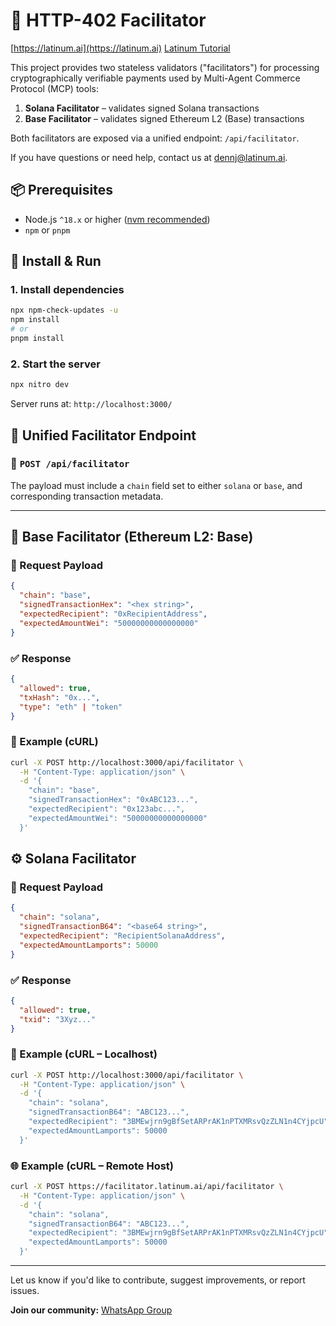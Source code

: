 # 🔏 HTTP-402 Facilitator

[https://latinum.ai](https://latinum.ai)
[Latinum Tutorial](https://latinum.ai/articles/latinum-wallet)

This project provides two stateless validators ("facilitators") for processing cryptographically verifiable payments used by Multi-Agent Commerce Protocol (MCP) tools:

1. **Solana Facilitator** – validates signed Solana transactions
2. **Base Facilitator** – validates signed Ethereum L2 (Base) transactions

Both facilitators are exposed via a unified endpoint: `/api/facilitator`.

If you have questions or need help, contact us at [dennj@latinum.ai](mailto:dennj@latinum.ai).

## 📦 Prerequisites

* Node.js `^18.x` or higher ([nvm recommended](https://github.com/nvm-sh/nvm))
* `npm` or `pnpm`

## 🚀 Install & Run

### 1. Install dependencies

```bash
npx npm-check-updates -u
npm install
# or
pnpm install
```

### 2. Start the server

```bash
npx nitro dev
```

Server runs at: `http://localhost:3000/`

## 🔀 Unified Facilitator Endpoint

### 🔁 `POST /api/facilitator`

The payload must include a `chain` field set to either `solana` or `base`, and corresponding transaction metadata.

---

## 🌉 Base Facilitator (Ethereum L2: Base)

### 🧾 Request Payload

```json
{
  "chain": "base",
  "signedTransactionHex": "<hex string>",
  "expectedRecipient": "0xRecipientAddress",
  "expectedAmountWei": "50000000000000000"
}
```

### ✅ Response

```json
{
  "allowed": true,
  "txHash": "0x...",
  "type": "eth" | "token"
}
```

### 🧪 Example (cURL)

```bash
curl -X POST http://localhost:3000/api/facilitator \
  -H "Content-Type: application/json" \
  -d '{
    "chain": "base",
    "signedTransactionHex": "0xABC123...",
    "expectedRecipient": "0x123abc...",
    "expectedAmountWei": "50000000000000000"
  }'
```

## ⚙️ Solana Facilitator

### 🧾 Request Payload

```json
{
  "chain": "solana",
  "signedTransactionB64": "<base64 string>",
  "expectedRecipient": "RecipientSolanaAddress",
  "expectedAmountLamports": 50000
}
```

### ✅ Response

```json
{
  "allowed": true,
  "txid": "3Xyz..."
}
```

### 🧪 Example (cURL – Localhost)

```bash
curl -X POST http://localhost:3000/api/facilitator \
  -H "Content-Type: application/json" \
  -d '{
    "chain": "solana",
    "signedTransactionB64": "ABC123...",
    "expectedRecipient": "3BMEwjrn9gBfSetARPrAK1nPTXMRsvQzZLN1n4CYjpcU",
    "expectedAmountLamports": 50000
  }'
```

### 🌐 Example (cURL – Remote Host)

```bash
curl -X POST https://facilitator.latinum.ai/api/facilitator \
  -H "Content-Type: application/json" \
  -d '{
    "chain": "solana",
    "signedTransactionB64": "ABC123...",
    "expectedRecipient": "3BMEwjrn9gBfSetARPrAK1nPTXMRsvQzZLN1n4CYjpcU",
    "expectedAmountLamports": 50000
  }'
```

---

Let us know if you'd like to contribute, suggest improvements, or report issues.

**Join our community:** [WhatsApp Group](https://chat.whatsapp.com/Ever8ohOJRE3D6r5bLPViQ)
